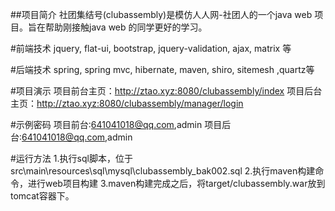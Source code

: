 ##项目简介
社团集结号(clubassembly)是模仿人人网-社团人的一个java web 项目。旨在帮助刚接触java web 的同学更好的学习。

#前端技术
jquery, flat-ui, bootstrap, jquery-validation, ajax, matrix 等

#后端技术
spring, spring mvc, hibernate, maven, shiro, sitemesh ,quartz等

#项目演示
项目前台主页：http://ztao.xyz:8080/clubassembly/index
项目后台主页：http://ztao.xyz:8080/clubassembly/manager/login

#示例密码
项目前台:641041018@qq.com,admin
项目后台:641041018@qq.com,admin

#运行方法
1.执行sql脚本，位于src\main\resources\sql\mysql\clubassembly_bak002.sql
2.执行maven构建命令，进行web项目构建
3.maven构建完成之后，将target/clubassembly.war放到tomcat容器下。












